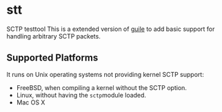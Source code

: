 # stt
SCTP testtool
This is a extended version of [guile](https://www.gnu.org/software/guile/) to add basic support for
handling arbitrary SCTP packets.

## Supported Platforms
It runs on Unix operating systems not providing kernel SCTP support:
* FreeBSD, when compiling a kernel without the SCTP option.
* Linux, without having the `sctp`module loaded.
* Mac OS X
